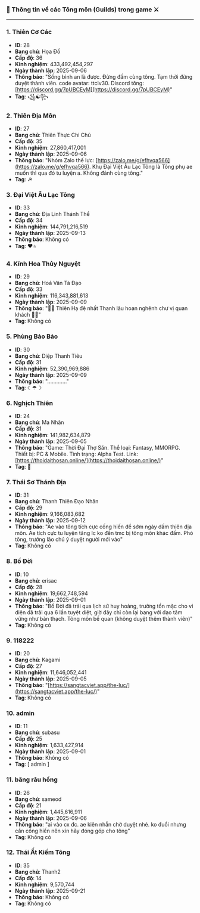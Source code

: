 ### 🏰 Thông tin về các Tông môn (Guilds) trong game ⚔️

---

### **1. Thiên Cơ Các**

* **ID**: 28
* **Bang chủ**: Họa Đồ
* **Cấp độ**: 36
* **Kinh nghiệm**: 433,492,454,297
* **Ngày thành lập**: 2025-09-06
* **Thông báo**: "Sống bình an là được. Đừng đấm cùng tông. Tạm thời đừng duyệt thành viên. code avatar: ttclv30. Discord tông: [https://discord.gg/7pUBCEyM](https://discord.gg/7pUBCEyM)"
* **Tag**: ꧁☯꧂

### **2. Thiên Địa Môn**

* **ID**: 27
* **Bang chủ**: Thiên Thực Chi Chủ
* **Cấp độ**: 35
* **Kinh nghiệm**: 27,860,417,001
* **Ngày thành lập**: 2025-09-06
* **Thông báo**: "Nhóm Zalo thế lực: [https://zalo.me/g/efhvqa566](https://zalo.me/g/efhvqa566). Khụ Đại Việt Âu Lạc Tông là Tông phụ ae muốn thì qua đó tu luyện a. Không đánh cùng tông."
* **Tag**: ☭

### **3. Đại Việt Âu Lạc Tông**

* **ID**: 33
* **Bang chủ**: Địa Linh Thánh Thể
* **Cấp độ**: 34
* **Kinh nghiệm**: 144,791,216,519
* **Ngày thành lập**: 2025-09-13
* **Thông báo**: Không có
* **Tag**: ❤️⭐

### **4. Kính Hoa Thủy Nguyệt**

* **ID**: 29
* **Bang chủ**: Hoả Vân Tà Đạo
* **Cấp độ**: 33
* **Kinh nghiệm**: 116,343,881,613
* **Ngày thành lập**: 2025-09-09
* **Thông báo**: "🎀🎀 Thiên Hạ đệ nhất Thanh lâu hoan nghênh chư vị quan khách 🎀🎀"
* **Tag**: Không có

### **5. Phùng Bảo Bảo**

* **ID**: 30
* **Bang chủ**: Diệp Thanh Tiêu
* **Cấp độ**: 31
* **Kinh nghiệm**: 52,390,969,886
* **Ngày thành lập**: 2025-09-09
* **Thông báo**: "............."
* **Tag**: ☾☂☽

### **6. Nghịch Thiên**

* **ID**: 24
* **Bang chủ**: Ma Nhân
* **Cấp độ**: 31
* **Kinh nghiệm**: 141,982,634,879
* **Ngày thành lập**: 2025-09-05
* **Thông báo**: "Game: Thời Đại Thợ Săn. Thể loại: Fantasy, MMORPG. Thiết bị: PC & Mobile. Tình trạng: Alpha Test. Link: [https://thoidaithosan.online/](https://thoidaithosan.online/)"
* **Tag**: 🐉

### **7. Thái Sơ Thánh Địa**

* **ID**: 31
* **Bang chủ**: Thanh Thiên Đạo Nhân
* **Cấp độ**: 29
* **Kinh nghiệm**: 9,166,083,682
* **Ngày thành lập**: 2025-09-12
* **Thông báo**: "Ae vào tông tích cực cống hiến để sớm ngày đấm thiên địa môn. Ae tích cực tu luyện tăng lc ko đến tmc bị tông môn khác đấm. Phó tông, trưởng lão chú ý duyệt người mới vào"
* **Tag**: Không có

### **8. Bố Đời**

* **ID**: 10
* **Bang chủ**: erisac
* **Cấp độ**: 28
* **Kinh nghiệm**: 19,662,748,594
* **Ngày thành lập**: 2025-09-01
* **Thông báo**: "Bố Đời đã trải qua lịch sử huy hoàng, trường tồn mặc cho vi diện đã trải qua 6 lần tuyệt diệt, giờ đây chỉ còn lại bang với đạo tâm vững như bàn thạch. Tông môn bế quan (không duyệt thêm thành viên)"
* **Tag**: Không có

### **9. 118222**

* **ID**: 20
* **Bang chủ**: Kagami
* **Cấp độ**: 27
* **Kinh nghiệm**: 11,646,052,441
* **Ngày thành lập**: 2025-09-05
* **Thông báo**: "[https://sangtacviet.app/the-luc/](https://sangtacviet.app/the-luc/)"
* **Tag**: Không có

### **10. admin**

* **ID**: 11
* **Bang chủ**: subasu
* **Cấp độ**: 25
* **Kinh nghiệm**: 1,633,427,914
* **Ngày thành lập**: 2025-09-01
* **Thông báo**: Không có
* **Tag**: [ admin ]

### **11. băng râu hồng**

* **ID**: 26
* **Bang chủ**: sameod
* **Cấp độ**: 21
* **Kinh nghiệm**: 1,445,616,911
* **Ngày thành lập**: 2025-09-06
* **Thông báo**: "ai vào cx đc. ae kiên nhẫn chờ duyệt nhé. ko đuổi nhưng cần cống hiến nên xin hãy đóng góp cho tông"
* **Tag**: Không có

### **12. Thái Ất Kiếm Tông**

* **ID**: 35
* **Bang chủ**: Thanh2
* **Cấp độ**: 14
* **Kinh nghiệm**: 9,570,744
* **Ngày thành lập**: 2025-09-21
* **Thông báo**: Không có
* **Tag**: Không có
